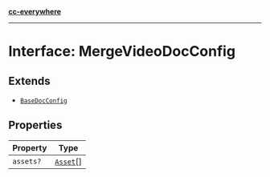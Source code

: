 [**cc-everywhere**](../../../../../../index.md)

***

# Interface: MergeVideoDocConfig

## Extends

- [`BaseDocConfig`](../../../design-config-types/interfaces/base-doc-config.md)

## Properties

| Property | Type |
| ------ | ------ |
| <a id="assets"></a> `assets?` | [`Asset`](../../../asset-types/type-aliases/asset.md)[] |
